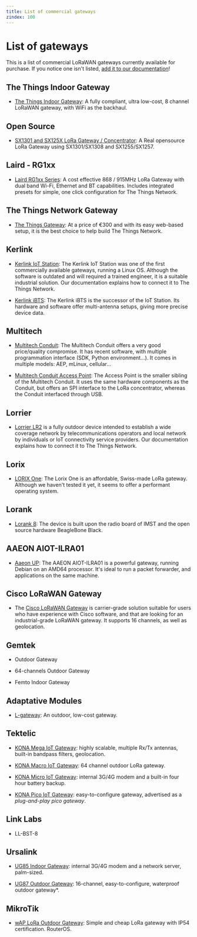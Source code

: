 ```yaml
---
title: List of commercial gateways
zindex: 100
---
```


# List of gateways

This is a list of commercial LoRaWAN gateways currently available for purchase. If you notice one isn't listed, [add it to our documentation](https://github.com/TheThingsNetwork/docs/edit/master/_content/gateways/start/list.md)!

## The Things Indoor Gateway

+ [The Things Indoor Gateway](https://www.thethingsnetwork.org/docs/gateways/thethingsindoor/): A fully compliant, ultra low-cost, 8 channel LoRaWAN gateway, with WiFi as the backhaul. 

## Open Source

+ [SX1301 and SX125X LoRa Gateway / Concentrator](https://github.com/will127534/LoRa-concentrator): A Real opensource LoRa Gateway using SX1301/SX1308 and SX1255/SX1257.

## Laird - RG1xx

+ [Laird RG1xx Series](https://www.lairdtech.com/products/rg1xx-lora-gateway): A cost effective 868 / 915MHz LoRa Gateway with dual band Wi-Fi, Ethernet and BT capabilities. Includes integrated presets for simple, one click configuration for The Things Network.

## The Things Network Gateway

+ [The Things Gateway](../gateway): At a price of €300 and with its easy web-based setup, it is the best choice to help build The Things Network.


## Kerlink

+ [Kerlink IoT Station](../kerlink): The Kerlink IoT Station was one of the first commercially available gateways, running a Linux OS. Although the software is outdated and will required a trained engineer, it is a suitable industrial solution. Our documentation explains how to connect it to The Things Network.

+ [Kerlink iBTS](http://www.kerlink.com/en/products/lora-iot-station-2/wirnet-ibts): The Kerlink iBTS is the successor of the IoT Station. Its hardware and software offer multi-antenna setups, giving more precise device data.

## Multitech

+ [Multitech Conduit](../multitech): The Multitech Conduit offers a very good price/quality compromise. It has recent software, with multiple programmation interface (SDK, Python environment...). It comes in multiple models: AEP, mLinux, cellular...

+ [Multitech Conduit Access Point](http://www.multitech.net/developer/products/multiconnect-conduit-access-point/): The Access Point is the smaller sibling of the Multitech Conduit. It uses the same hardware components as the Conduit, but offers an SPI interface to the LoRa concentrator, whereas the Conduit interfaced through USB.

## Lorrier

+ [Lorrier LR2](../lorrier) is a fully outdoor device intended to establish a wide coverage network by telecommunications operators and local network by individuals or IoT connectivity service providers. Our documentation explains how to connect it to The Things Network.

## Lorix

+ [LORIX One](http://lorixone.io): The Lorix One is an affordable, Swiss-made LoRa gateway. Although we haven't tested it yet, it seems to offer a performant operating system.

## Lorank

+ [Lorank 8](https://webshop.ideetron.nl/LORANK-8): The device is built upon the radio board of IMST and the open source hardware BeagleBone Black.

## AAEON AIOT-ILRA01

+ [Aaeon UP](http://industrialgateways.eu/docs/): The AAEON AIOT-ILRA01 is a powerful gateway, running Debian on an AMD64 processor. It's ideal to run a packet forwarder, and applications on the same machine.

## Cisco LoRaWAN Gateway

+ The [Cisco LoRaWAN Gateway](https://www.cisco.com/c/en/us/products/routers/wireless-gateway-lorawan/index.html) is carrier-grade solution suitable for users who have experience with Cisco software, and that are looking for an industrial-grade LoRaWAN gateway. It supports 16 channels, as well as geolocation.

## Gemtek

+ Outdoor Gateway

+ 64-channels Outdoor Gateway

+ Femto Indoor Gateway

## Adaptative Modules

+ [L-gateway](http://www.adaptivemodules.com/assets/LoRa/L-Gateway-LoRa-Base-Station-Datasheet.pdf): An outdoor, low-cost gateway.

## Tektelic

+ [KONA Mega IoT Gateway](https://tektelic.com/iot/lorawan-gateways/): highly scalable, multiple Rx/Tx antennas, built-in bandpass filters, geolocation.

+ [KONA Macro IoT Gateway](https://tektelic.com/iot/lorawan-gateways/): 64 channel outdoor LoRa gateway.

+ [KONA Micro IoT Gateway](https://tektelic.com/iot/lorawan-gateways/): internal 3G/4G modem and a built-in four hour battery backup.

+ [KONA Pico IoT Gateway](https://tektelic.com/iot/lorawan-gateways/): easy-to-configure gateway, advertised as a *plug-and-play pico gateway*.

## Link Labs

+ LL-BST-8

## Ursalink

+ [UG85 Indoor Gateway](https://www.ursalink.com/en/ug85-lorawan-gateway/): internal 3G/4G modem and a network server, palm-sized.

+ [UG87 Outdoor Gateway](https://www.ursalink.com/en/ug87-lorawan-gateway/): 16-channel, easy-to-configure, waterproof outdoor gateway*.

## MikroTik

+ [wAP LoRa Outdoor Gateway](https://mikrotik.com/product/wap_lr8_kit): Simple and cheap LoRa gateway with IP54 certification. RouterOS.
